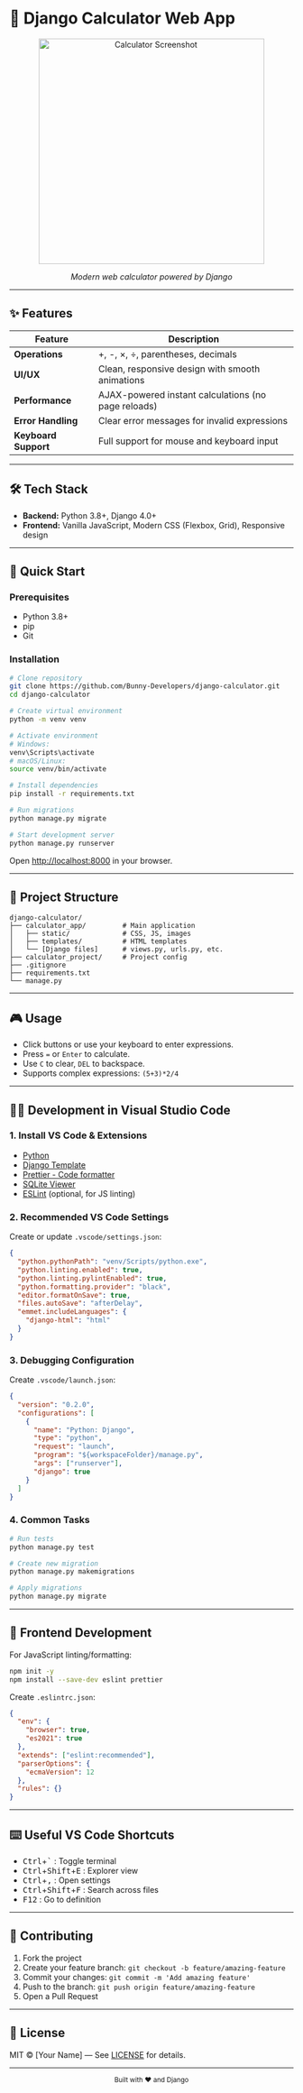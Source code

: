 # 🧮 Django Calculator Web App

<div align="center">
  <img src="screenshot.png" alt="Calculator Screenshot" width="400">
  <p><em>Modern web calculator powered by Django</em></p>
</div>

---

## ✨ Features

| Feature              | Description                                                      |
|----------------------|------------------------------------------------------------------|
| **Operations**       | +, -, ×, ÷, parentheses, decimals                                |
| **UI/UX**            | Clean, responsive design with smooth animations                  |
| **Performance**      | AJAX-powered instant calculations (no page reloads)              |
| **Error Handling**   | Clear error messages for invalid expressions                     |
| **Keyboard Support** | Full support for mouse and keyboard input                        |

---

## 🛠️ Tech Stack

- **Backend:** Python 3.8+, Django 4.0+
- **Frontend:** Vanilla JavaScript, Modern CSS (Flexbox, Grid), Responsive design

---

## 🚀 Quick Start

### Prerequisites

- Python 3.8+
- pip
- Git

### Installation

```bash
# Clone repository
git clone https://github.com/Bunny-Developers/django-calculator.git
cd django-calculator

# Create virtual environment
python -m venv venv

# Activate environment
# Windows:
venv\Scripts\activate
# macOS/Linux:
source venv/bin/activate

# Install dependencies
pip install -r requirements.txt

# Run migrations
python manage.py migrate

# Start development server
python manage.py runserver
```

Open [http://localhost:8000](http://localhost:8000) in your browser.

---

## 📂 Project Structure

```
django-calculator/
├── calculator_app/         # Main application
│   ├── static/             # CSS, JS, images
│   ├── templates/          # HTML templates
│   └── [Django files]      # views.py, urls.py, etc.
├── calculator_project/     # Project config
├── .gitignore
├── requirements.txt
└── manage.py
```

---

## 🎮 Usage

- Click buttons or use your keyboard to enter expressions.
- Press `=` or `Enter` to calculate.
- Use `C` to clear, `DEL` to backspace.
- Supports complex expressions: `(5+3)*2/4`

---

## 🧑‍💻 Development in Visual Studio Code

### 1. Install VS Code & Extensions

- [Python](https://marketplace.visualstudio.com/items?itemName=ms-python.python)
- [Django Template](https://marketplace.visualstudio.com/items?itemName=batisteo.vscode-django)
- [Prettier - Code formatter](https://marketplace.visualstudio.com/items?itemName=esbenp.prettier-vscode)
- [SQLite Viewer](https://marketplace.visualstudio.com/items?itemName=alexcvzz.vscode-sqlite)
- [ESLint](https://marketplace.visualstudio.com/items?itemName=dbaeumer.vscode-eslint) (optional, for JS linting)

### 2. Recommended VS Code Settings

Create or update `.vscode/settings.json`:

```json
{
  "python.pythonPath": "venv/Scripts/python.exe",
  "python.linting.enabled": true,
  "python.linting.pylintEnabled": true,
  "python.formatting.provider": "black",
  "editor.formatOnSave": true,
  "files.autoSave": "afterDelay",
  "emmet.includeLanguages": {
    "django-html": "html"
  }
}
```

### 3. Debugging Configuration

Create `.vscode/launch.json`:

```json
{
  "version": "0.2.0",
  "configurations": [
    {
      "name": "Python: Django",
      "type": "python",
      "request": "launch",
      "program": "${workspaceFolder}/manage.py",
      "args": ["runserver"],
      "django": true
    }
  ]
}
```

### 4. Common Tasks

```bash
# Run tests
python manage.py test

# Create new migration
python manage.py makemigrations

# Apply migrations
python manage.py migrate
```

---

## 🧪 Frontend Development

For JavaScript linting/formatting:

```bash
npm init -y
npm install --save-dev eslint prettier
```

Create `.eslintrc.json`:

```json
{
  "env": {
    "browser": true,
    "es2021": true
  },
  "extends": ["eslint:recommended"],
  "parserOptions": {
    "ecmaVersion": 12
  },
  "rules": {}
}
```

---

## ⌨️ Useful VS Code Shortcuts

- <kbd>Ctrl</kbd>+<kbd>`</kbd> : Toggle terminal
- <kbd>Ctrl</kbd>+<kbd>Shift</kbd>+<kbd>E</kbd> : Explorer view
- <kbd>Ctrl</kbd>+<kbd>,</kbd> : Open settings
- <kbd>Ctrl</kbd>+<kbd>Shift</kbd>+<kbd>F</kbd> : Search across files
- <kbd>F12</kbd> : Go to definition

---

## 🤝 Contributing

1. Fork the project
2. Create your feature branch: `git checkout -b feature/amazing-feature`
3. Commit your changes: `git commit -m 'Add amazing feature'`
4. Push to the branch: `git push origin feature/amazing-feature`
5. Open a Pull Request

---

## 📜 License

MIT © [Your Name] — See [LICENSE](LICENSE) for details.

---

<div align="center"><sub>Built with ❤️ and Django</sub></div>
